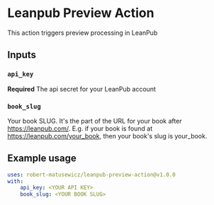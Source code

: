 # Leanpub Preview Action

This action triggers preview processing in LeanPub

## Inputs

### `api_key`

**Required** The api secret for your LeanPub account

### `book_slug`

Your book SLUG.
It's the part of the URL for your book after https://leanpub.com/.
E.g. if your book is found at https://leanpub.com/your_book, then your book's slug is your_book.

## Example usage

```yaml
uses: robert-matusewicz/leanpub-preview-action@v1.0.0
with:
    api_key: <YOUR API KEY>
    book_slug: <YOUR BOOK SLUG>
```
